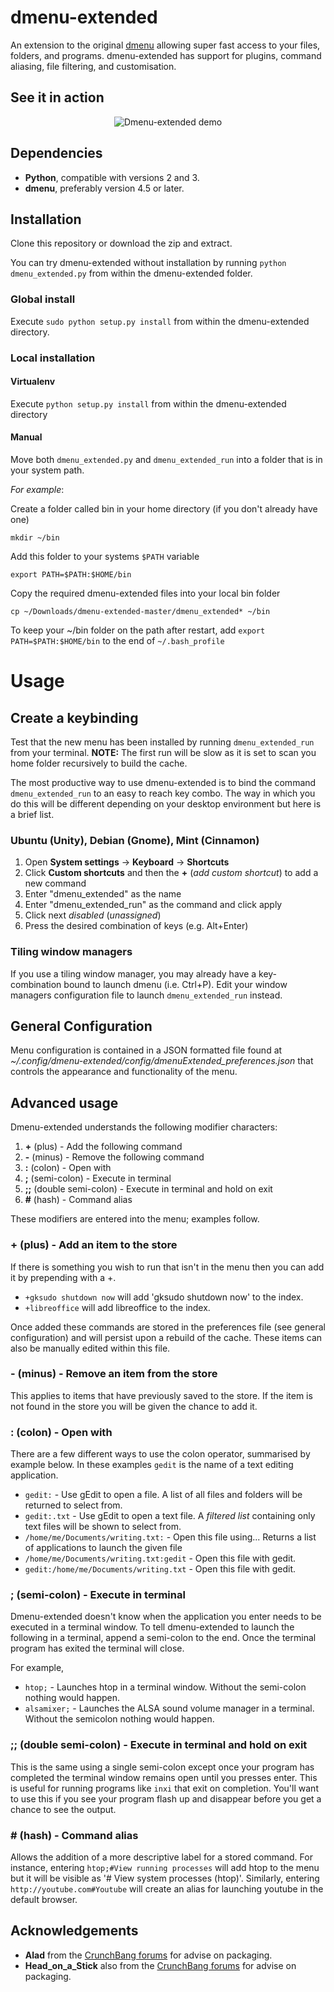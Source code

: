# dmenu-extended

An extension to the original [dmenu](http://tools.suckless.org/dmenu/) allowing super fast access to your files, folders, and programs. dmenu-extended has support for plugins, command aliasing, file filtering, and customisation.

## See it in action

<p align="center">
  <img src="https://raw.github.com/markjones112358/dmenu-extended/master/demo.gif" alt="Dmenu-extended demo"/>
</p>

## Dependencies
* **Python**, compatible with versions 2 and 3.
* **dmenu**, preferably version 4.5 or later.

## Installation
Clone this repository or download the zip and extract.

You can try dmenu-extended without installation by running `python dmenu_extended.py` from within the dmenu-extended folder.

### Global install
Execute `sudo python setup.py install` from within the dmenu-extended directory.

### Local installation
#### Virtualenv
Execute `python setup.py install` from within the dmenu-extended directory
#### Manual
Move both `dmenu_extended.py` and `dmenu_extended_run` into a folder that is in your system path.

*For example*:

Create a folder called bin in your home directory (if you don't already have one)

    mkdir ~/bin
    
Add this folder to your systems `$PATH` variable

    export PATH=$PATH:$HOME/bin
    
Copy the required dmenu-extended files into your local bin folder

    cp ~/Downloads/dmenu-extended-master/dmenu_extended* ~/bin
    
To keep your ~/bin folder on the path after restart, add `export PATH=$PATH:$HOME/bin` to the end of `~/.bash_profile`

# Usage

## Create a keybinding

Test that the new menu has been installed by running `dmenu_extended_run` from your terminal. **NOTE:** The first run will be slow as it is set to scan you home folder recursively to build the cache.

The most productive way to use dmenu-extended is to bind the command `dmenu_extended_run` to an easy to reach key combo. The way in which you do this will be different depending on your desktop environment but here is a brief list.

### Ubuntu (Unity), Debian (Gnome), Mint (Cinnamon)
1. Open **System settings** -> **Keyboard** -> **Shortcuts**
2. Click **Custom shortcuts** and then the **+** (*add custom shortcut*) to add a new command
3. Enter "dmenu_extended" as the name
4. Enter "dmenu_extended_run" as the command and click apply
5. Click next *disabled* (*unassigned*)
6. Press the desired combination of keys (e.g. Alt+Enter)

### Tiling window managers
If you use a tiling window manager, you may already have a key-combination bound to launch dmenu (i.e. Ctrl+P). Edit your window managers configuration file to launch `dmenu_extended_run` instead.

## General Configuration

Menu configuration is contained in a JSON formatted file found at *~/.config/dmenu-extended/config/dmenuExtended_preferences.json* that controls the appearance and functionality of the menu.

## Advanced usage
Dmenu-extended understands the following modifier characters:

1. **+** (plus) - Add the following command
2. **-** (minus) - Remove the following command
3. **:** (colon) - Open with
4. **;** (semi-colon) - Execute in terminal
5. **;;** (double semi-colon) - Execute in terminal and hold on exit
6. **#** (hash) - Command alias

These modifiers are entered into the menu; examples follow.

### **+** (plus) - Add an item to the store
If there is something you wish to run that isn't in the menu then you can add it by prepending with a +.

* `+gksudo shutdown now` will add 'gksudo shutdown now' to the index.
* `+libreoffice` will add libreoffice to the index.

Once added these commands are stored in the preferences file (see general configuration) and will persist upon a rebuild of the cache. These items can also be manually edited within this file.

### **-** (minus) - Remove an item from the store
This applies to items that have previously saved to the store. If the item is not found in the store you will be given the chance to add it.

### **:** (colon) - Open with
There are a few different ways to use the colon operator, summarised by example below. In these examples `gedit` is the name of a text editing application.

* `gedit:` - Use gEdit to open a file. A list of all files and folders will be returned to select from.
* `gedit:.txt` - Use gEdit to open a text file. A *filtered list* containing only text files will be shown to select from.
* `/home/me/Documents/writing.txt:` - Open this file using... Returns a list of applications to launch the given file
* `/home/me/Documents/writing.txt:gedit` - Open this file with gedit.
* `gedit:/home/me/Documents/writing.txt` - Open this file with gedit.

### **;** (semi-colon) - Execute in terminal
Dmenu-extended doesn't know when the application you enter needs to be executed in a terminal window. To tell dmenu-extended to launch the following in a terminal, append a semi-colon to the end. Once the terminal program has exited the terminal will close.

For example,

* `htop;` - Launches htop in a terminal window. Without the semi-colon nothing would happen.
* `alsamixer;` - Launches the ALSA sound volume manager in a terminal. Without the semicolon nothing would happen.

### **;;** (double semi-colon) - Execute in terminal and hold on exit
This is the same using a single semi-colon except once your program has completed the terminal window remains open until you presses enter. This is useful for running programs like `inxi` that exit on completion. You'll want to use this if you see your program flash up and disappear before you get a chance to see the output.

### **#** (hash) - Command alias
Allows the addition of a more descriptive label for a stored command.
For instance, entering `htop;#View running processes` will add htop to the menu but it will be visible as '# View system processes (htop)'.
Similarly, entering `http://youtube.com#Youtube` will create an alias for launching youtube in the default browser.

## Acknowledgements
* **Alad** from the [CrunchBang forums](http://crunchbang.org/forums/viewtopic.php?id=36484) for advise on packaging.
* **Head_on_a_Stick** also from the [CrunchBang forums](http://crunchbang.org/forums/viewtopic.php?id=36484) for advise on packaging.
